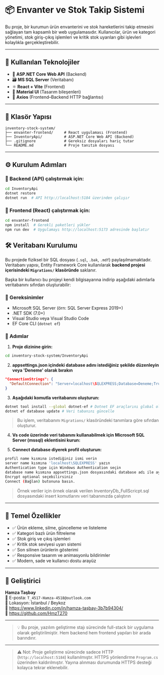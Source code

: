 # 📦 Envanter ve Stok Takip Sistemi

Bu proje, bir kurumun ürün envanterini ve stok hareketlerini takip etmesini sağlayan tam kapsamlı bir web uygulamasıdır. Kullanıcılar, ürün ve kategori yönetimi, stok giriş-çıkış işlemleri ve kritik stok uyarıları gibi işlevleri kolaylıkla gerçekleştirebilir.

---

## 🔧 Kullanılan Teknolojiler

- 🧠 **ASP.NET Core Web API** (Backend)
- 🗃️ **MS SQL Server** (Veritabanı)
- ⚛️ **React + Vite** (Frontend)
- 🎨 **Material UI** (Tasarım bileşenleri)
- 🔗 **Axios** (Frontend–Backend HTTP bağlantısı)

---

## 📁 Klasör Yapısı

```
inventory-stock-system/
├── envanter-frontend/     # React uygulaması (Frontend)
├── InventoryApi/          # ASP.NET Core Web API (Backend)
├── .gitignore             # Gereksiz dosyaları hariç tutar
└── README.md              # Proje tanıtım dosyası
```

---

## ⚙️ Kurulum Adımları

### 🔷 Backend (API) çalıştırmak için:
```bash
cd InventoryApi
dotnet restore
dotnet run  # API http://localhost:5184 üzerinden çalışır
```

### 🔷 Frontend (React) çalıştırmak için:
```bash
cd envanter-frontend
npm install  # Gerekli paketleri yükler
npm run dev  # Uygulamayı http://localhost:5173 adresinde başlatır
```

## 🛠️ Veritabanı Kurulumu

Bu projede fiziksel bir SQL dosyası (`.sql`, `.bak`, `.mdf`) paylaşılmamaktadır.  
Veritabanı yapısı, Entity Framework Core kullanılarak **backend projesi içerisindeki `Migrations/` klasöründe** saklanır.

Başka bir kullanıcı bu projeyi kendi bilgisayarına indirip aşağıdaki adımlarla veritabanını sıfırdan oluşturabilir:

### 🧩 Gereksinimler

- Microsoft SQL Server (örn: SQL Server Express 2019+)
- .NET SDK (7.0+)
- Visual Studio veya Visual Studio Code
- EF Core CLI (`dotnet ef`)

### 🧪 Adımlar

1. **Proje dizinine girin:**
```bash
cd inventory-stock-system/InventoryApi
```

2. **appsettings.json içindeki database adını istediğiniz şekilde düzenleyin veya 'Deneme' olarak bırakın**
```json
"ConnectionStrings": {
  "DefaultConnection": "Server=localhost\SQLEXPRESS;Database=Deneme;Trusted_Connection=True;"
}
```

3. **Aşağıdaki komutla veritabanını oluşturun:**
```bash
dotnet tool install --global dotnet-ef # Dotnet EF araçlarını global olarak yükle
dotnet ef database update # Veri tabanını güncelle
```

> Bu işlem, veritabanını `Migrations/` klasöründeki tanımlara göre sıfırdan oluşturur.

4. **Vs code üzerinde veri tabanını kullanabilmek için Microsoft SQL Server (mssql) eklentisini kurun:**

5. **Connect database diyerek profil oluşturun:**
```bash
profil name kısmına istediğiniz ismi verin
server name kısmına 'localhost\SQLEXPRESS' yazın
Authentication type için Windows Authentication seçin
database name kısmına appsettings.json dosyasındaki database adı ile aynı yapın (eğer değiştirmediyseniz adı 'Deneme')
Encrypt optional seçebilirsiniz
Connect (Bağlan) butonuna basın.
```

> Örnek veriler için örnek olarak verilen InventoryDb_FullScricpt.sql dosyasındaki insert komutlarını veri tabanınızda çalıştırın

---

## 📝 Temel Özellikler

- ✅ Ürün ekleme, silme, güncelleme ve listeleme
- ✅ Kategori bazlı ürün filtreleme
- ✅ Stok giriş ve çıkış işlemleri
- ✅ Kritik stok seviyesi uyarı sistemi
- ✅ Son silinen ürünlerin gösterimi
- ✅ Responsive tasarım ve animasyonlu bildirimler
- ✅ Modern, sade ve kullanıcı dostu arayüz

---

## 👤 Geliştirici

**Hamza Taşbay**  
📧 E-posta: `T_4517-Hamza-4518@outlook.com`  
📍 Lokasyon: İstanbul / Beykoz  
🔗 https://www.linkedin.com/in/hamza-taşbay-3b7b94304/  
🔗 https://github.com/HmzT270

---

> 💡 Bu proje, yazılım geliştirme stajı sürecinde full-stack bir uygulama olarak geliştirilmiştir. Hem backend hem frontend yapıları bir arada barındırır.

---

> ⚠️ Not: Proje geliştirme sürecinde sadece HTTP (`http://localhost:5184`) kullanılmıştır. 
> HTTPS yönlendirme `Program.cs` üzerinden kaldırılmıştır. 
> Yayına alınması durumunda HTTPS desteği kolayca tekrar eklenebilir.